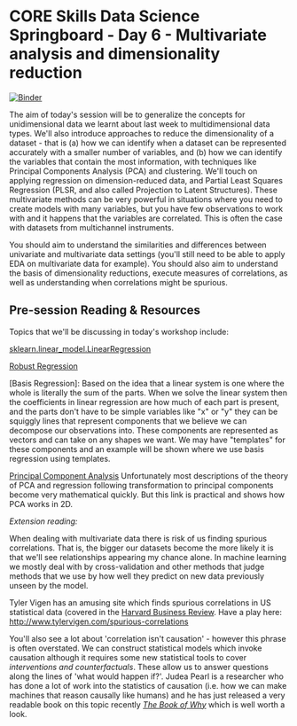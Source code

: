# CORE Skills Data Science Springboard - Day 6 - Multivariate analysis and dimensionality reduction

[![Binder](https://mybinder.org/badge.svg)](https://mybinder.org/v2/gh/core-skills/06-multivariate-analysis.git/master?urlpath=/lab/)

The aim of today's session will be to generalize the concepts for unidimensional data we learnt about last week to multidimensional data types.  We'll also introduce approaches to reduce the dimensionality of a dataset - that is (a) how we can identify when a dataset can be represented accurately with a smaller number of variables, and (b) how we can identify the variables that contain the most information, with techniques like Principal Components Analysis (PCA) and clustering.  We'll touch on applying regression on dimension-reduced data, and Partial Least Squares Regression (PLSR, and also called Projection to Latent Structures).  These multivariate methods can be very powerful in situations where you need to create models with many variables, but you have few observations to work with and it happens that the variables are correlated.  This is often the case with datasets from multichannel instruments. 

You should aim to understand the similarities and differences between univariate and multivariate data settings (you'll still need to be able to apply EDA on multivariate data for example). You should also aim to understand the basis of dimensionality reductions, execute measures of correlations, as well as understanding when correlations might be spurious.

## Pre-session Reading & Resources

Topics that we'll be discussing in today's workshop include:

[sklearn.linear_model.LinearRegression](http://scikit-learn.org/stable/modules/generated/sklearn.linear_model.LinearRegression.html)

[Robust Regression](http://scikit-learn.org/stable/modules/linear_model.html#robustness-regression-outliers-and-modeling-errors)

[Basis Regression]:  Based on the idea that a linear system is one where the whole is literally the sum of the parts. When we solve the linear system then the coefficients in linear regression are how much of each part is present, and the parts don't have to be simple variables like "x" or "y" they can be squiggly lines that represent components that we believe we can decompose our observations into.  These components are represented as vectors and can take on any shapes we want. We may have "templates" for these components and an example will be shown where we use basis regression using templates.

[Principal Component Analysis](https://jakevdp.github.io/PythonDataScienceHandbook/05.09-principal-component-analysis.html)
Unfortunately most descriptions of the theory of PCA and regression following transformation to principal components become very mathematical quickly.  But this link is practical and shows how PCA works in 2D.


*Extension reading:*

When dealing with multivariate data there is risk of us finding spurious correlations.  That is, the bigger our datasets become the more likely it is that we'll see relationships appearing my chance alone.  In machine learning we mostly deal with by cross-validation and other methods that judge methods that we use by how well they predict on new data previously unseen by the model.  

Tyler Vigen has an amusing site which finds spurious correlations in US statistical data (covered in the [Harvard Business Review](https://hbr.org/2015/06/beware-spurious-correlations). Have a play here: http://www.tylervigen.com/spurious-correlations

You'll also see a lot about 'correlation isn't causation' - however this phrase is often overstated. We can construct statistical models which invoke causation although it requires some new statistical tools to cover _interventions and counterfactuals_. These allow us to answer questions along the lines of 'what would happen if?'. Judea Pearl is a researcher who has done a lot of work into the statistics of causation (i.e. how we can make machines that reason causally like humans) and he has just released a very readable book on this topic recently [_The Book of Why_](https://www.amazon.com/Book-Why-Science-Cause-Effect/dp/046509760X) which is well worth a look.
